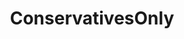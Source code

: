 ---
title: ConservativesOnly
crosslinks:
- hottiesfortrump
- climateskeptics
- Conservative
- entertainment
- uncensorednews
- xkcd
---